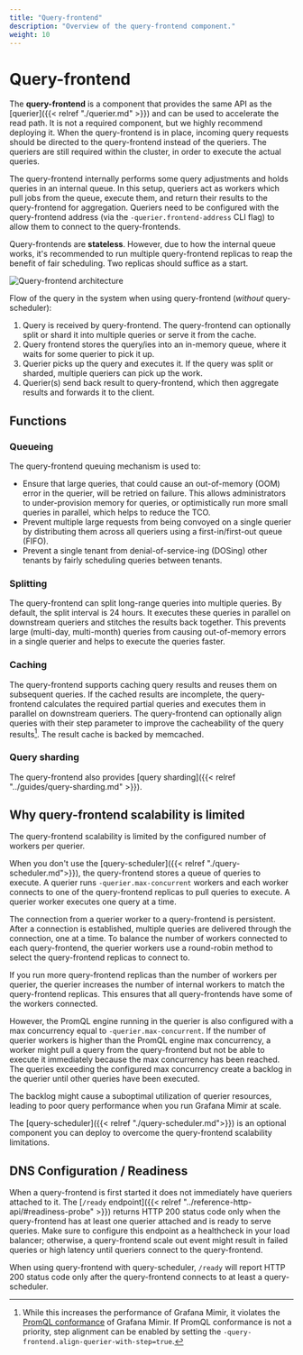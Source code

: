 ```yaml
---
title: "Query-frontend"
description: "Overview of the query-frontend component."
weight: 10
---
```


# Query-frontend

The **query-frontend** is a component that provides the same API as the [querier]({{< relref "./querier.md" >}}) and can be used to accelerate the read path. It is not a required component, but we highly recommend deploying it. When the query-frontend is in place, incoming query requests should be directed to the query-frontend instead of the queriers. The queriers are still required within the cluster, in order to execute the actual queries.

The query-frontend internally performs some query adjustments and holds queries in an internal queue. In this setup, queriers act as workers which pull jobs from the queue, execute them, and return their results to the query-frontend for aggregation. Queriers need to be configured with the query-frontend address (via the `-querier.frontend-address` CLI flag) to allow them to connect to the query-frontends.

Query-frontends are **stateless**. However, due to how the internal queue works, it's recommended to run multiple query-frontend replicas to reap the benefit of fair scheduling. Two replicas should suffice as a start.

![Query-frontend architecture](../../images/query-frontend-architecture.png)

[//]: # "Diagram source at https://docs.google.com/presentation/d/1bHp8_zcoWCYoNU2AhO2lSagQyuIrghkCncViSqn14cU/edit"

Flow of the query in the system when using query-frontend (_without_ query-scheduler):

1. Query is received by query-frontend. The query-frontend can optionally split or shard it into multiple queries or serve it from the cache.
2. Query frontend stores the query/ies into an in-memory queue, where it waits for some querier to pick it up.
3. Querier picks up the query and executes it. If the query was split or sharded, multiple queriers can pick up the work.
4. Querier(s) send back result to query-frontend, which then aggregate results and forwards it to the client.

## Functions

### Queueing

The query-frontend queuing mechanism is used to:

- Ensure that large queries, that could cause an out-of-memory (OOM) error in the querier, will be retried on failure. This allows administrators to under-provision memory for queries, or optimistically run more small queries in parallel, which helps to reduce the TCO.
- Prevent multiple large requests from being convoyed on a single querier by distributing them across all queriers using a first-in/first-out queue (FIFO).
- Prevent a single tenant from denial-of-service-ing (DOSing) other tenants by fairly scheduling queries between tenants.

### Splitting

The query-frontend can split long-range queries into multiple queries. By default, the split interval is 24 hours. It executes these queries in parallel on downstream queriers and stitches the results back together. This prevents large (multi-day, multi-month) queries from causing out-of-memory errors in a single querier and helps to execute the queries faster.

### Caching

The query-frontend supports caching query results and reuses them on subsequent queries. If the cached results are incomplete, the query-frontend calculates the required partial queries and executes them in parallel on downstream queriers. The query-frontend can optionally align queries with their step parameter to improve the cacheability of the query results[^1]. The result cache is backed by memcached.

[^1]: While this increases the performance of Grafana Mimir, it violates the [PromQL conformance](https://prometheus.io/blog/2021/05/03/introducing-prometheus-conformance-program/) of Grafana Mimir. If PromQL conformance is not a priority, step alignment can be enabled by setting the `-query-frontend.align-querier-with-step=true`.

### Query sharding

The query-frontend also provides [query sharding]({{< relref "../guides/query-sharding.md" >}}).

## Why query-frontend scalability is limited

The query-frontend scalability is limited by the configured number of workers per querier.

When you don't use the [query-scheduler]({{< relref "./query-scheduler.md">}}), the query-frontend stores a queue of queries to execute. A querier runs `-querier.max-concurrent` workers and each worker connects to one of the query-frontend replicas to pull queries to execute. A querier worker executes one query at a time.

The connection from a querier worker to a query-frontend is persistent. After a connection is established, multiple queries are delivered through the connection, one at a time. To balance the number of workers connected to each query-frontend, the querier workers use a round-robin method to select the query-frontend replicas to connect to.

If you run more query-frontend replicas than the number of workers per querier, the querier increases the number of internal workers to match the query-frontend replicas. This ensures that all query-frontends have some of the workers connected.

However, the PromQL engine running in the querier is also configured with a max concurrency equal to `-querier.max-concurrent`.
If the number of querier workers is higher than the PromQL engine max concurrency, a worker might pull a query from the query-frontend but not be able to execute it immediately because the max concurrency has been reached.
The queries exceeding the configured max concurrency create a backlog in the querier until other queries have been executed.

The backlog might cause a suboptimal utilization of querier resources, leading to poor query performance when you run Grafana Mimir at scale.

The [query-scheduler]({{< relref "./query-scheduler.md">}}) is an optional component you can deploy to overcome the query-frontend scalability limitations.

## DNS Configuration / Readiness

When a query-frontend is first started it does not immediately have queriers attached to it. The [`/ready` endpoint]({{< relref "../reference-http-api/#readiness-probe" >}}) returns HTTP 200 status code only when the query-frontend has at least one querier attached and is ready to serve queries. Make sure to configure this endpoint as a healthcheck in your load balancer; otherwise, a query-frontend scale out event might result in failed queries or high latency until queriers connect to the query-frontend.

When using query-frontend with query-scheduler, `/ready` will report HTTP 200 status code only after the query-frontend connects to at least a query-scheduler.
